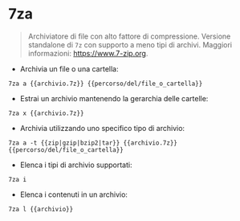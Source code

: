 # 7za

> Archiviatore di file con alto fattore di compressione.
> Versione standalone di `7z` con supporto a meno tipi di archivi.
> Maggiori informazioni: <https://www.7-zip.org>.

- Archivia un file o una cartella:

`7za a {{archivio.7z}} {{percorso/del/file_o_cartella}}`

- Estrai un archivio mantenendo la gerarchia delle cartelle:

`7za x {{archivio.7z}}`

- Archivia utilizzando uno specifico tipo di archivio:

`7za a -t {{zip|gzip|bzip2|tar}} {{archivio.7z}} {{percorso/del/file_o_cartella}}`

- Elenca i tipi di archivio supportati:

`7za i`

- Elenca i contenuti in un archivio:

`7za l {{archivio}}`

